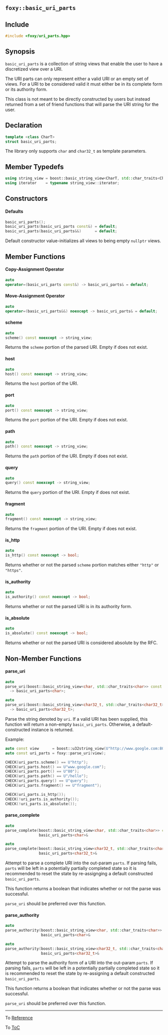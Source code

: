 ## `foxy::basic_uri_parts`

## Include

```c++
#include <foxy/uri_parts.hpp>
```

## Synopsis

`basic_uri_parts` is a collection of string views that enable the user to have a discretized view
over a URI.

The URI parts can only represent either a valid URI or an empty set of views. For a URI to be
considered valid it must either be in its complete form or its authority form.

This class is not meant to be directly constructed by users but instead returned from a set of
friend functions that will parse the URI string for the user.

## Declaration

```c++
template <class CharT>
struct basic_uri_parts;
```

The library only supports `char` and `char32_t` as template parameters.

## Member Typedefs

```c++
using string_view = boost::basic_string_view<CharT, std::char_traits<CharT>>;
using iterator    = typename string_view::iterator;
```

## Constructors

#### Defaults

```c++
basic_uri_parts();
basic_uri_parts(basic_uri_parts const&) = default;
basic_uri_parts(basic_uri_parts&&)      = default;
```

Default constructor value-initializes all views to being empty `nullptr` views.

## Member Functions

#### Copy-Assignment Operator

```c++
auto
operator=(basic_uri_parts const&) -> basic_uri_parts& = default;
```

#### Move-Assignment Operator

```c++
auto
operator=(basic_uri_parts&&) noexcept -> basic_uri_parts& = default;
```

#### scheme

```c++
auto
scheme() const noexcept -> string_view;
```

Returns the `scheme` portion of the parsed URI. Empty if does not exist.

#### host

```c++
auto
host() const noexcept -> string_view;
```

Returns the `host` portion of the URI.

#### port

```c++
auto
port() const noexcept -> string_view;
```

Returns the `port` portion of the URI. Empty if does not exist.

#### path

```c++
auto
path() const noexcept -> string_view;
```

Returns the `path` portion of the URI. Empty if does not exist.

#### query

```c++
auto
query() const noexcept -> string_view;
```

Returns the `query` portion of the URI. Empty if does not exist.

#### fragment

```c++
auto
fragment() const noexcept -> string_view;
```

Returns the `fragment` portion of the URI. Empty if does not exist.

#### is_http

```c++
auto
is_http() const noexcept -> bool;
```

Returns whether or not the parsed `scheme` portion matches either `"http"` or `"https"`.

#### is_authority

```c++
auto
is_authority() const noexcept -> bool;
```

Returns whether or not the parsed URI is in its authority form.

#### is_absolute

```c++
auto
is_absolute() const noexcept -> bool;
```

Returns whether or not the parsed URI is considered absolute by the RFC.

## Non-Member Functions

#### parse_uri

```c++
auto
parse_uri(boost::basic_string_view<char, std::char_traits<char>> const uri)
  -> basic_uri_parts<char>;

auto
parse_uri(boost::basic_string_view<char32_t, std::char_traits<char32_t>> const uri)
  -> basic_uri_parts<char32_t>;
```

Parse the string denoted by `uri`. If a valid URI has been supplied, this function will return a
non-empty `basic_uri_parts`. Otherwise, a default-constructed instance is returned.

Example:

```c++
auto const view      = boost::u32string_view(U"http://www.google.com:80/hello?query#fragment");
auto const uri_parts = foxy::parse_uri(view);

CHECK(uri_parts.scheme() == U"http");
CHECK(uri_parts.host() == U"www.google.com");
CHECK(uri_parts.port() == U"80");
CHECK(uri_parts.path() == U"/hello");
CHECK(uri_parts.query() == U"query");
CHECK(uri_parts.fragment() == U"fragment");

CHECK(uri_parts.is_http());
CHECK(!uri_parts.is_authority());
CHECK(!uri_parts.is_absolute());
```

#### parse_complete

```c++
auto
parse_complete(boost::basic_string_view<char, std::char_traits<char>> const uri,
               basic_uri_parts<char>&                                       parts) -> bool;

auto
parse_complete(boost::basic_string_view<char32_t, std::char_traits<char32_t>> const uri,
               basic_uri_parts<char32_t>&                                           parts) -> bool;
```

Attempt to parse a complete URI into the out-param `parts`. If parsing fails, `parts` will be left
in a potentially partially completed state so it is recommended to reset the state by re-assignging
a default constructed `basic_uri_parts`.

This function returns a boolean that indicates whether or not the parse was successful.

`parse_uri` should be preferred over this function.

#### parse_authority

```c++
auto
parse_authority(boost::basic_string_view<char, std::char_traits<char>> const uri,
                basic_uri_parts<char>&                                       parts) -> bool;

auto
parse_authority(boost::basic_string_view<char32_t, std::char_traits<char32_t>> const uri,
                basic_uri_parts<char32_t>&                                           parts) -> bool;
```

Attempt to parse the authority form of a URI into the out-param `parts`. If parsing fails, `parts`
will be left in a potentially partially completed state so it is recommended to reset the state by
re-assigning a default constructed `basic_uri_parts`.

This function returns a boolean that indicates whether or not the parse was successful.

`parse_uri` should be preferred over this function.

---

To [Reference](../reference.md#Reference)

To [ToC](../index.md#Table-of-Contents)

